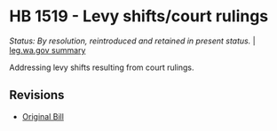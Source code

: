 # HB 1519 - Levy shifts/court rulings
*Status: By resolution, reintroduced and retained in present status.* | [leg.wa.gov summary](https://app.leg.wa.gov/billsummary?BillNumber=1519&Year=2021)

Addressing levy shifts resulting from court rulings.

## Revisions
* [Original Bill](1/)
